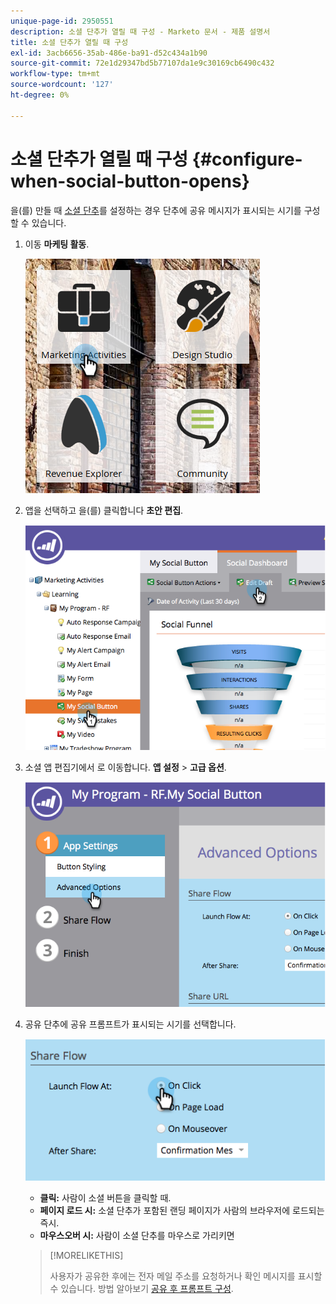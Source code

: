 ```yaml
---
unique-page-id: 2950551
description: 소셜 단추가 열릴 때 구성 - Marketo 문서 - 제품 설명서
title: 소셜 단추가 열릴 때 구성
exl-id: 3acb6656-35ab-486e-ba91-d52c434a1b90
source-git-commit: 72e1d29347bd5b77107da1e9c30169cb6490c432
workflow-type: tm+mt
source-wordcount: '127'
ht-degree: 0%

---
```


# 소셜 단추가 열릴 때 구성 {#configure-when-social-button-opens}

을(를) 만들 때 [소셜 단추](/help/marketo/product-docs/demand-generation/landing-pages/free-form-landing-pages/add-a-social-button-to-a-free-form-landing-page.md)를 설정하는 경우 단추에 공유 메시지가 표시되는 시기를 구성할 수 있습니다.

1. 이동 **마케팅 활동**.

   ![](assets/ma-3.png)

1. 앱을 선택하고 을(를) 클릭합니다 **초안 편집**.

   ![](assets/image2014-9-22-16-3a35-3a50.png)

1. 소셜 앱 편집기에서 로 이동합니다. **앱 설정** > **고급 옵션**.

   ![](assets/image2014-9-22-16-3a36-3a6.png)

1. 공유 단추에 공유 프롬프트가 표시되는 시기를 선택합니다.

   ![](assets/image2014-9-22-16-3a36-3a21.png)

   * **클릭:** 사람이 소셜 버튼을 클릭할 때.
   * **페이지 로드 시:** 소셜 단추가 포함된 랜딩 페이지가 사람의 브라우저에 로드되는 즉시.
   * **마우스오버 시:** 사람이 소셜 단추를 마우스로 가리키면

   >[!MORELIKETHIS]
   >
   >사용자가 공유한 후에는 전자 메일 주소를 요청하거나 확인 메시지를 표시할 수 있습니다. 방법 알아보기 [공유 후 프롬프트 구성](/help/marketo/product-docs/demand-generation/social/configuring-social-actions/configure-after-share-prompts.md).
